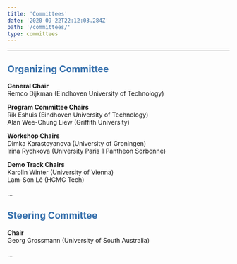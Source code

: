 ```yaml
---
title: 'Committees'
date: '2020-09-22T22:12:03.284Z'
path: '/committees/'
type: committees
---
```


<hr/>

<h2 style="color: #3771ad">Organizing Committee</h2>

**General Chair**<br/>
Remco Dijkman (Eindhoven University of Technology)

**Program Committee Chairs**<br/>
Rik Eshuis (Eindhoven University of Technology)<br/>
Alan Wee-Chung Liew (Griffith University)

**Workshop Chairs**<br/>
Dimka Karastoyanova (University of Groningen)<br/>
Irina Rychkova (University Paris 1 Pantheon Sorbonne)

**Demo Track Chairs**<br/>
Karolin Winter (University of Vienna)<br/>
Lam-Son Lê (HCMC Tech)

...

<h2 style="color: #3771ad">Steering Committee</h2>

**Chair**<br/>
Georg Grossmann (University of South Australia)

...



